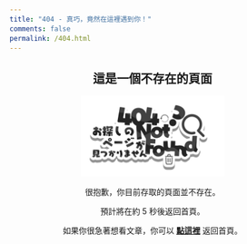 ```yaml
---
title: "404 - 真巧，竟然在這裡遇到你！"
comments: false
permalink: /404.html
---
```


<!-- markdownlint-disable MD039 MD033 -->

## 這是一個不存在的頁面
<!-- 圖片 -->
<style>
  img {
    width: 100%;
    height: auto;
  }

  @media (min-width: 768px) {
    img {
      width: 50%;
    }
  }
  time{
    display: none;
  }
  fa-share{
    display: none;
  }
  a>span{
    display: none;
  }
  h1{
    text-align: center;
  }
  h2{
    text-align: center;
  }
  .navbar{
    display: none;
  }
  footer{
    display: none;
  }
</style>
<center>

<img src="https://github.com/HsienLu/HsienLu.github.io/blob/gh-pages/404/NotFound.png?raw=true" style="">

很抱歉，你目前存取的頁面並不存在。

預計將在約 <span id="">5</span> 秒後返回首頁。

如果你很急著想看文章，你可以 **[點這裡](https://hsienlu.github.io/)** 返回首頁。

</center>

<script>
let countTime = 5;

function count() {
  
  document.getElementById('timeout').textContent = countTime;
  countTime -= 1;
  if(countTime === 0){
    location.href = 'https://hsienlu.github.io/'; // 記得改成自己網址 Url
  }
  setTimeout(() => {
    count();
  }, 1000);
}

count();
</script>
